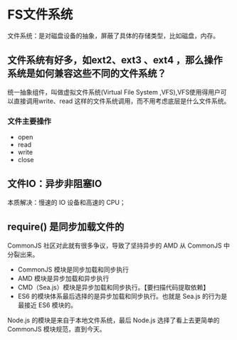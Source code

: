 # FS文件系统

文件系统：是对磁盘设备的抽象，屏蔽了具体的存储类型，比如磁盘，内存。

## 文件系统有好多，如ext2、ext3 、ext4 ，那么操作系统是如何兼容这些不同的文件系统？

统一抽象组件，叫做虚拟文件系统(Virtual File System ,VFS),VFS使用得用户可以直接调用write、read 这样的文件系统调用，而不用考虑底层是什么文件系统。

### 文件主要操作

- open
- read
- write
- close

## 文件IO：异步非阻塞IO

本质解决：慢速的 IO 设备和高速的 CPU；

## require() 是同步加载文件的

CommonJS 社区对此就有很多争议，导致了坚持异步的 AMD 从 CommonJS 中分裂出来。

- CommonJS 模块是同步加载和同步执行
- AMD 模块是异步加载和异步执行
- CMD（Sea.js）模块是异步加载和同步执行。【要扫描代码提取依赖】
- ES6 的模块体系最后选择的是异步加载和同步执行。也就是 Sea.js 的行为是最接近 ES6 模块的。

Node.js 的模块是来自于本地文件系统，最后 Node.js 选择了看上去更简单的 CommonJS 模块规范，直到今天。